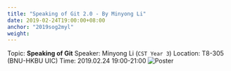 ```yaml
---
title: "Speaking of Git 2.0 - By Minyong Li"
date: 2019-02-24T19:00:00+08:00
anchor: "2019sog2myl"
weight: 
---
```

Topic: **Speaking of Git** 
Speaker: Minyong Li (`CST Year 3`)
Location: T8-305 (BNU-HKBU UIC)
Time: 2019.02.24 19:00-21:00
![Poster](img/0224_lmy_sog_post.jpg)